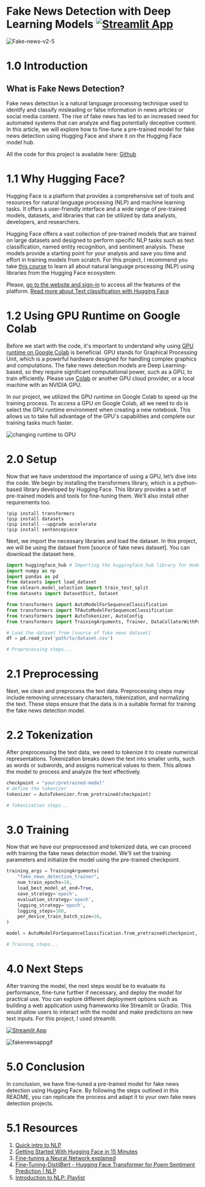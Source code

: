 # Fake News Detection with Deep Learning Models [![Streamlit App](https://img.shields.io/badge/Streamlit-App-yellow)](https://huggingface.co/spaces/ikoghoemmanuell/Fake-News-Detection-App)

![Fake-news-v2-5](https://github.com/Gitjohhny/FakeNews-Detection-with-deep-learning-models/assets/110716071/3ad4934f-d3ec-4a35-b492-ff3d97d9f253)

# 1.0 Introduction

## What is Fake News Detection?

Fake news detection is a natural language processing technique used to identify and classify misleading or false information in news articles or social media content. The rise of fake news has led to an increased need for automated systems that can analyze and flag potentially deceptive content. In this article, we will explore how to fine-tune a pre-trained model for fake news detection using Hugging Face and share it on the Hugging Face model hub.

All the code for this project is available here: [Github](https://github.com/yourusername/Fake-News-Detection/tree/main)

# 1.1 Why Hugging Face?

Hugging Face is a platform that provides a comprehensive set of tools and resources for natural language processing (NLP) and machine learning tasks. It offers a user-friendly interface and a wide range of pre-trained models, datasets, and libraries that can be utilized by data analysts, developers, and researchers.

Hugging Face offers a vast collection of pre-trained models that are trained on large datasets and designed to perform specific NLP tasks such as text classification, named entity recognition, and sentiment analysis. These models provide a starting point for your analysis and save you time and effort in training models from scratch. For this project, I recommend you take [this course](https://huggingface.co/learn/nlp-course/chapter1/1) to learn all about natural language processing (NLP) using libraries from the Hugging Face ecosystem.

Please, [go to the website and sign-in](https://huggingface.co/) to access all the features of the platform.
[Read more about Text classification with Hugging Face](https://huggingface.co/tasks/text-classification)

# 1.2 Using GPU Runtime on Google Colab

Before we start with the code, it's important to understand why using [GPU runtime on Google Colab](https://www.youtube.com/watch?v=ovpW1Ikd7pY) is beneficial. GPU stands for Graphical Processing Unit, which is a powerful hardware designed for handling complex graphics and computations. The fake news detection models are Deep Learning-based, so they require significant computational power, such as a GPU, to train efficiently. Please use [Colab](https://colab.research.google.com/) or another GPU cloud provider, or a local machine with an NVIDIA GPU.

In our project, we utilized the GPU runtime on Google Colab to speed up the training process. To access a GPU on Google Colab, all we need to do is select the GPU runtime environment when creating a new notebook. This allows us to take full advantage of the GPU's capabilities and complete our training tasks much faster.

![changing runtime to GPU](https://cdn-images-1.medium.com/max/800/1*1NJACD6Geh69ttzA0F09rQ.gif)

# 2.0 Setup

Now that we have understood the importance of using a GPU, let’s dive into the code. We begin by installing the transformers library, which is a python-based library developed by Hugging Face. This library provides a set of pre-trained models and tools for fine-tuning them. We’ll also install other requirements too.

```shell
!pip install transformers
!pip install datasets
!pip install --upgrade accelerate
!pip install sentencepiece
```

Next, we import the necessary libraries and load the dataset. In this project, we will be using the dataset from [source of fake news dataset]. You can download the dataset here.

```python
import huggingface_hub # Importing the huggingface_hub library for model sharing and versioning
import numpy as np
import pandas as pd
from datasets import load_dataset
from sklearn.model_selection import train_test_split
from datasets import DatasetDict, Dataset

from transformers import AutoModelForSequenceClassification
from transformers import TFAutoModelForSequenceClassification
from transformers import AutoTokenizer, AutoConfig
from transformers import TrainingArguments, Trainer, DataCollatorWithPadding

# Load the dataset from [source of fake news dataset]
df = pd.read_csv('path/to/dataset.csv')

# Preprocessing steps...
```

# 2.1 Preprocessing

Next, we clean and preprocess the text data. Preprocessing steps may include removing unnecessary characters, tokenization, and normalizing the text. These steps ensure that the data is in a suitable format for training the fake news detection model.

# 2.2 Tokenization

After preprocessing the text data, we need to tokenize it to create numerical representations. Tokenization breaks down the text into smaller units, such as words or subwords, and assigns numerical values to them. This allows the model to process and analyze the text effectively.

```python
checkpoint = "your/pretrained-model"
# define the tokenizer
tokenizer = AutoTokenizer.from_pretrained(checkpoint)

# Tokenization steps...
```

# 3.0 Training

Now that we have our preprocessed and tokenized data, we can proceed with training the fake news detection model. We'll set the training parameters and initialize the model using the pre-trained checkpoint.

```python
training_args = TrainingArguments(
    "fake_news_detection_trainer",
    num_train_epochs=10,
    load_best_model_at_end=True,
    save_strategy='epoch',
    evaluation_strategy='epoch',
    logging_strategy='epoch',
    logging_steps=100,
    per_device_train_batch_size=16,
)

model = AutoModelForSequenceClassification.from_pretrained(checkpoint, num_labels=2)

# Training steps...
```

# 4.0 Next Steps

After training the model, the next steps would be to evaluate its performance, fine-tune further if necessary, and deploy the model for practical use. You can explore different deployment options such as building a web application using frameworks like Streamlit or Gradio. This would allow users to interact with the model and make predictions on new text inputs. For this project, I used streamlit.

[![Streamlit App](https://img.shields.io/badge/Streamlit-App-yellow)](https://huggingface.co/spaces/ikoghoemmanuell/Fake-News-Detection-App)

![fakenewsappgif](https://github.com/Gitjohhny/FakeNews-Detection-with-deep-learning-models/assets/110716071/18f793bb-d507-4476-b4c8-374c7a7a2809)

# 5.0 Conclusion

In conclusion, we have fine-tuned a pre-trained model for fake news detection using Hugging Face. By following the steps outlined in this README, you can replicate the process and adapt it to your own fake news detection projects.

# 5.1 Resources

1. [Quick intro to NLP](https://www.youtube.com/watch?v=CMrHM8a3hqw)
2. [Getting Started With Hugging Face in 15 Minutes](https://www.youtube.com/watch?v=QEaBAZQCtwE)
3. [Fine-tuning a Neural Network explained](https://www.youtube.com/watch?v=5T-iXNNiwIs)
4. [Fine-Tuning-DistilBert - Hugging Face Transformer for Poem Sentiment Prediction | NLP](https://www.youtube.com/watch?v=zcW2HouIIQg)
5. [Introduction to NLP: Playlist](https://www.youtube.com/playlist?list=PLM8wYQRetTxCCURc1zaoxo9pTsoov3ipY)
